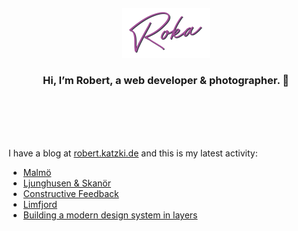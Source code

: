 <div align="center">
  <br>
  <br>
  <br>
  <br>
  <a href="https://robert.katzki.de/">
    <img width="140" src="https://github.com/ro-ka/ro-ka/blob/master/logo.svg" alt="Roka">
  </a>
  <br>
  <h3>Hi, I’m Robert, a web developer & photographer. 👋</h3>
 
  <br>
  <br>
  <br>
  <br>
</div>

I have a blog at [robert.katzki.de](https://robert.katzki.de/) and this is my latest activity:
<!-- BLOG-POST-LIST:START -->
- [Malmö](https://robert.katzki.de/photos/2023/malmo)
- [Ljunghusen &amp; Skanör](https://robert.katzki.de/photos/2023/ljunghusen-skanor)
- [Constructive Feedback](https://robert.katzki.de/posts/constructive-feedback)
- [Limfjord](https://robert.katzki.de/photos/2023/limfjord)
- [Building a modern design system in layers](https://robert.katzki.de/posts/building-a-modern-design-system-in-layers)
<!-- BLOG-POST-LIST:END -->

